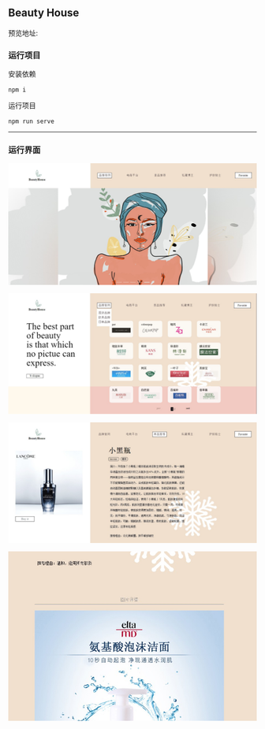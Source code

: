 ## Beauty House

预览地址: 

### 运行项目

安装依赖

```
npm i
```

运行项目

```
npm run serve
```

------

### 运行界面

![img](https://raw.githubusercontent.com/luyaopai/BeautyHouse/master/public/item1.jpg)

![img](https://raw.githubusercontent.com/luyaopai/BeautyHouse/master/public/item2.jpg)

![img](https://raw.githubusercontent.com/luyaopai/BeautyHouse/master/public/item3.jpg)

![img](https://raw.githubusercontent.com/luyaopai/BeautyHouse/master/public/item4.jpg)

